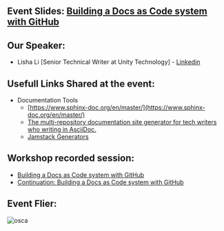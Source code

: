 ## Event Slides: [Building a Docs as Code system with GitHub](https://github.com/lilisha100/docs-as-code-demo/blob/main/resources/build-docs-as-code-system.pdf)


## Our Speaker:
 - Lisha Li [Senior Technical Writer at Unity Technology] - [Linkedin](https://ca.linkedin.com/in/lishali)

## Usefull Links Shared at the event:

- Documentation Tools
    -  [https://www.sphinx-doc.org/en/master/](https://www.sphinx-doc.org/en/master/)
    -  [The multi-repository documentation site generator for tech writers who writing in AsciiDoc. ](https://antora.org/)
    -  [Jamstack Generators](https://jamstack.org/generators/)

## Workshop recorded session:
- [Building a Docs as Code system with GitHub](https://youtu.be/hxwonXaPwzo)
- [Continuation: Building a Docs as Code system with GitHub](https://youtu.be/oteG0AfKiJ4)


## Event Flier: 
![osca](https://user-images.githubusercontent.com/85078495/176819951-c74c6a2d-5903-4e4c-9e6f-af0008f8eea0.jpeg)


